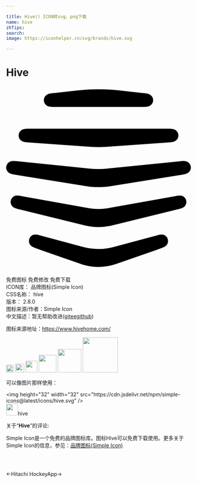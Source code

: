 ```yaml
---

title: Hive() ICON转svg、png下载
name: hive
zhTips: 
search: 
image: https://iconhelper.cn/svg/brands/hive.svg

---
```


# Hive  <small style="font-size: 60%;font-weight: 100"></small>

<div id="svg" class="svg-wrap">
<svg role="img" viewBox="0 0 24 24" xmlns="http://www.w3.org/2000/svg"><title>Hive icon</title><path d="M19.442 21.355c.55-.19.74-.256.99-.373.342-.152.605-.39.605-.818a.846.846 0 00-.605-.813c-.318-.092-.703.042-.99.122l-5.42 1.46a7.808 7.808 0 01-4.057 0l-5.407-1.46c-.287-.08-.672-.214-.99-.122a.847.847 0 00-.605.813c0 .427.263.666.605.818.25.117.44.184.99.373l5.138 1.79c1.491.52 3.104.52 4.601 0zm-9.263-3.224a7.622 7.622 0 003.636 0l8.01-1.967c.507-.122.709-.165.99-.257.354-.116.605-.415.605-.806a.847.847 0 00-.605-.813c-.281-.08-.697.024-.99.08l-8.664 1.545a6.813 6.813 0 01-2.334 0l-8.652-1.545c-.293-.056-.708-.16-.99-.08a.847.847 0 00-.604.813c0 .39.25.69.604.806.282.092.483.135.99.257zM14.75.621a24.43 24.43 0 00-5.511 0L6.495.933c-.294.03-.715.055-.99.14-.28.092-.605.355-.605.807 0 .39.257.702.605.806.281.08.696.074.99.074h11.01c.293 0 .709.006.99-.074a.835.835 0 00.605-.806c0-.452-.324-.715-.605-.807-.275-.085-.697-.11-.99-.14zm6.037 6.767c.3-.019.709-.037.99-.116a.84.84 0 000-1.614c-.281-.085-.69-.073-.99-.073H3.214c-.3 0-.709-.012-.99.073a.84.84 0 000 1.614c.281.079.69.097.99.116l7.808.556c.642.042 1.308.042 1.943 0zm1.62 4.242c.513-.08.708-.104.989-.202.354-.121.605-.409.605-.806a.84.84 0 00-.605-.806c-.28-.086-.69-.019-.99.012l-9.232.929c-.776.079-1.582.079-2.358 0l-9.22-.93c-.3-.03-.715-.097-.99-.011a.84.84 0 00-.605.806c0 .397.25.685.605.806.275.092.476.123.99.202l8.823 1.418c1.038.165 2.12.165 3.158 0Z"/></svg>
</div>
<detail full-name='hive'></detail>

<div class="detail-page">
<p>
<span><span class="badge-success badge">免费图标</span> <span class="badge-success badge">免费修改</span>  <span class="badge-success badge">免费下载</span> </span>
<br/>
<span>
ICON库：
<span class="badge-secondary badge">品牌图标(Simple Icon)</span> 
</span>
<br/>
<span>
CSS名称：
<span class="badge-secondary badge">hive</span> 
</span>

<br/>
<span>
版本：
<span class="badge-secondary badge">2.8.0</span> 
</span>
<br/>
<span>图标来源/作者：<span class="badge-light badge">Simple Icon</span></span> 
<br/>
<span class="zh-detail">中文描述：暂无<span class="help-link"><span>帮助改进</span>(<a href="https://gitee.com/liuwave/icon-helper/edit/master/json/brands/hive.json" target="_blank" rel="noopener noreferrer">gitee</a><a href="https://github.com/liuwave/icon-helper/edit/master/json/brands/hive.json" target="_blank" rel="noopener noreferrer">github</a></span>)</span><br/>
</p>
</div><div class="description description alert alert-light"><p>图标来源地址：<a href="https://www.hivehome.com/" target="_blank" rel="noopener noreferrer">https://www.hivehome.com/</a></p></div>
<div class="alert alert-dark">
<img height="21" width="21" src="https://cdn.jsdelivr.net/npm/simple-icons@latest/icons/hive.svg" />
<img height="24" width="24" src="https://cdn.jsdelivr.net/npm/simple-icons@latest/icons/hive.svg" />
<img height="32" width="32" src="https://cdn.jsdelivr.net/npm/simple-icons@latest/icons/hive.svg" />
<img height="48" width="48" src="https://cdn.jsdelivr.net/npm/simple-icons@latest/icons/hive.svg" />
<img height="64" width="64" src="https://cdn.jsdelivr.net/npm/simple-icons@latest/icons/hive.svg" />
<img height="96" width="96" src="https://cdn.jsdelivr.net/npm/simple-icons@latest/icons/hive.svg" />

</div>
<div>
  <p>可以像图片那样使用：    
  </p>
  <div class="alert alert-primary" style="font-size: 14px">
    &lt;img height="32" width="32" src="https://cdn.jsdelivr.net/npm/simple-icons@latest/icons/hive.svg" /&gt;
    <copy-btn content='<img height="32" width="32" src="https://cdn.jsdelivr.net/npm/simple-icons@latest/icons/hive.svg" />'></copy-btn>
  </div>
  <div class="alert alert-secondary">
    <img height="32" width="32" src="https://cdn.jsdelivr.net/npm/simple-icons@latest/icons/hive.svg" />hive
    <copy-btn content="hive" btn-title="复制图标名称"></copy-btn>
  </div>
</div>
<div class="icon-detail__container">
<p>关于“<b>Hive</b>”的评论:</p>
</div>
<Vssue title="关于“Hive”的评论" />
<div><p>Simple Icon是一个免费的品牌图标库。图标Hive可以免费下载使用。更多关于  Simple Icon的信息，参见：<a target="_blank" href="https://iconhelper.cn/brands.html">品牌图标(Simple Icon)</a>
</p></div>


<div style="padding:2rem 0 " class="page-nav"><p class="inner"><span class="prev">←<router-link to="/icon/hitachi.html">Hitachi</router-link></span> <span class="next"><router-link to="/icon/hockeyapp.html">HockeyApp</router-link>→</span></p></div>

